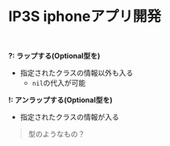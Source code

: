 # **IP3S iphoneアプリ開発**

<br>

**?: ラップする(Optional型を)**
  - 指定されたクラスの情報以外も入る
    - `nil`の代入が可能  


**!: アンラップする(Optional型を)**
  - 指定されたクラスの情報が入る

> 型のようなもの？
